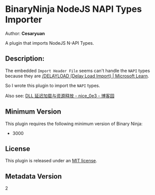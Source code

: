# BinaryNinja NodeJS NAPI Types Importer
Author: **Cesaryuan**

A plugin that imports NodeJS N-API Types.

## Description:

The embedded `Import Header File` seems can't handle the `NAPI` types because they are [/DELAYLOAD (Delay Load Import) | Microsoft Learn](https://learn.microsoft.com/en-us/cpp/build/reference/delayload-delay-load-import?view=msvc-170).

So I wrote this plugin to import the `NAPI` types.

Also see: [DLL 延迟加载与资源释放 - nice_0e3 - 博客园](https://www.cnblogs.com/nice0e3/p/15178232.html)

## Minimum Version

This plugin requires the following minimum version of Binary Ninja:

 * 3000

## License

This plugin is released under an [MIT license](./license).

## Metadata Version

2
